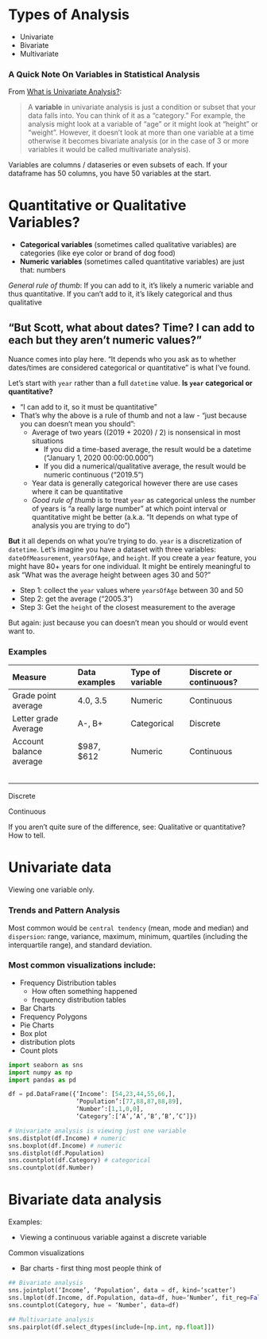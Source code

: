 # Types of Analysis 
* Univariate
* Bivariate
* Multivariate

### A Quick Note On Variables in Statistical Analysis
From [What is Univariate Analysis?](https://www.statisticshowto.com/univariate/):
>A **variable** in univariate analysis is just a condition or subset that your data falls into. You can think of it as a “category.” For example, the analysis might look at a variable of “age” or it might look at “height” or “weight”. However, it doesn’t look at more than one variable at a time otherwise it becomes bivariate analysis (or in the case of 3 or more variables it would be called multivariate analysis).

Variables are columns / dataseries or even subsets of each. If your dataframe has 50 columns, you have 50 variables at the start. 

# Quantitative or Qualitative Variables?
* **Categorical variables** (sometimes called qualitative variables) are categories (like eye color or brand of dog food) 
* **Numeric variables** (sometimes called quantitative variables) are just that: numbers

*General rule of thumb*: If you can add to it, it’s likely a numeric variable and thus quantitative. If you can’t add to it, it’s likely categorical and thus qualitative 

## “But Scott, what about dates? Time? I can add to each but they aren’t numeric values?”
Nuance comes into play here. “It depends who you ask as to whether dates/times are considered categorical or quantitative” is what I’ve found. 

Let’s start with `year` rather than a full `datetime` value. **Is `year` categorical or quantitative?**
* “I can add to it, so it must be quantitative”
* That’s why the above is a rule of thumb and not a law - “just because you can doesn’t mean you should”:
   * Average of two years ((2019 + 2020) / 2) is nonsensical in most situations
      * If you did a time-based average, the result would be a datetime (“January 1, 2020 00:00:00.000”)
      * If you did a numerical/qualitative average, the result would be numeric continuous (“2019.5”)
   * Year data is generally categorical however there are use cases where it can be quantitative 
   * *Good rule of thumb* is to treat `year` as categorical unless the number of years is “a really large number” at which point interval or quantitative might be better (a.k.a. “It depends on what type of analysis you are trying to do”)
   
**But** it all depends on what you’re trying to do. `year` is a discretization of `datetime`. Let’s imagine you have a dataset with three variables: `dateOfMeasurement`, `yearsOfAge`, and `height`. If you create a `year` feature, you might have 80+ years for one individual. It might be entirely meaningful to ask “What was the average height between ages 30 and 50?”
* Step 1: collect the `year` values where `yearsOfAge` between 30 and 50
* Step 2: get the average (“2005.3”)
* Step 3: Get the `height` of the closest measurement to the average

But again: just because you can doesn’t mean you should or would event want to. 

### Examples 
| Measure | Data examples | Type of variable | Discrete or continuous? |
|:---|:---|:---|:---|
| Grade point average | 4.0, 3.5 | Numeric | Continuous |
| Letter grade Average |  A-, B+ | Categorical | Discrete |
| Account balance average | $987, $612 | Numeric | Continuous |
|   |   |   |   |
|   |   |   |   |
|   |   |   |   |
|   |   |   |   |
|   |   |   |   |

Discrete 

Continuous 

If you aren’t quite sure of the difference, see: Qualitative or quantitative? How to tell.

# Univariate data
Viewing one variable only. 

### Trends and Pattern Analysis 
Most common would be `central tendency` (mean, mode and median) and `dispersion`: range, variance, maximum, minimum, quartiles (including the interquartile range), and standard deviation.

### Most common visualizations include:
* Frequency Distribution tables
   * How often something happened
   * frequency distribution tables
* Bar Charts
* Frequency Polygons
* Pie Charts
* Box plot
* distribution plots
* Count plots

```python 
import seaborn as sns
import numpy as np
import pandas as pd

df = pd.DataFrame({‘Income’: [54,23,44,55,66,],
                   ‘Population’:[77,88,87,88,89],
                   ‘Number’:[1,1,0,0],
                   ‘Category’:[‘A’,’A’,’B’,’B’,’C’]})

# Univariate analysis is viewing just one variable
sns.distplot(df.Income) # numeric
sns.boxplot(df.Income) # numeric
sns.distplot(df.Population)
sns.countplot(df.Category) # categorical
sns.countplot(df.Number)
```

# Bivariate data analysis 
Examples:
* Viewing a continuous variable against a discrete variable 

Common visualizations 
* Bar charts - first thing most people think of 

```python 
## Bivariate analysis
sns.jointplot(‘Income’, ‘Population’, data = df, kind=‘scatter’)
sns.lmplot(df.Income, df.Population, data=df, hue=‘Number’, fit_reg=False)
sns.countplot(Category, hue = ‘Number’, data=df)
```

```python 
## Multivariate analysis
sns.pairplot(df.select_dtypes(include=[np.int, np.float]])

``` 
